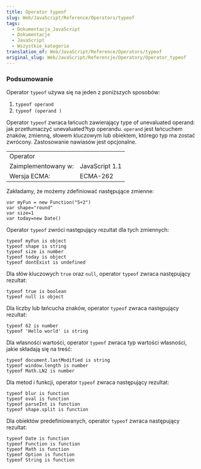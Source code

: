 ```yaml
---
title: Operator typeof
slug: Web/JavaScript/Reference/Operators/typeof
tags:
  - Dokumentacja_JavaScript
  - Dokumentacje
  - JavaScript
  - Wszystkie_kategorie
translation_of: Web/JavaScript/Reference/Operators/typeof
original_slug: Web/JavaScript/Referencje/Operatory/Operator_typeof
---
```

### Podsumowanie

Operator `typeof` używa się na jeden z poniższych sposobów:

1.  `typeof operand`
2.  `typeof (operand )`

Operator `typeof` zwraca łańcuch zawierający type of unevaluated operand: jak przetłumaczyć unevaluated?typ operandu. `operand` jest łańcuchem znaków, zmienną, słowem kluczowym lub obiektem, którego typ ma zostać zwrócony. Zastosowanie nawiasów jest opcjonalne.

<table class="fullwidth-table">
  <tbody>
    <tr>
      <td class="header" colspan="2">Operator</td>
    </tr>
    <tr>
      <td>Zaimplementowany w:</td>
      <td>JavaScript 1.1</td>
    </tr>
    <tr>
      <td>Wersja ECMA:</td>
      <td>ECMA-262</td>
    </tr>
  </tbody>
</table>

Zakładamy, że możemy zdefiniować następujące zmienne:

    var myFun = new Function("5+2")
    var shape="round"
    var size=1
    var today=new Date()

Operator `typeof` zwróci następujący rezultat dla tych zmiennych:

    typeof myFun is object
    typeof shape is string
    typeof size is number
    typeof today is object
    typeof dontExist is undefined

Dla słów kluczowych `true` oraz `null`, operator `typeof` zwraca następujący rezultat:

    typeof true is boolean
    typeof null is object

Dla liczby lub łańcucha znaków, operator `typeof` zwraca następujący rezultat:

    typeof 62 is number
    typeof 'Hello world' is string

Dla własności wartości, operator `typeof` zwraca typ wartości własności, jakie składają się na treść:

    typeof document.lastModified is string
    typeof window.length is number
    typeof Math.LN2 is number

Dla metod i funkcji, operator `typeof` zwraca następujący rezultat:

    typeof blur is function
    typeof eval is function
    typeof parseInt is function
    typeof shape.split is function

Dla obiektów predefiniowanych, operator `typeof` zwraca następujący rezultat:

    typeof Date is function
    typeof Function is function
    typeof Math is function
    typeof Option is function
    typeof String is function

